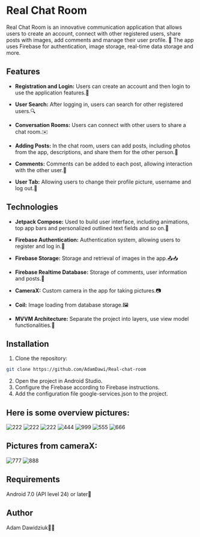 # Real Chat Room

Real Chat Room is an innovative communication application that allows users to create an account, connect with other registered users, share posts with images, add comments and manage their user profile. 🚀
The app uses Firebase for authentication, image storage, real-time data storage and more.

## Features

- **Registration and Login:** Users can create an account and then login to use the application features.📝

- **User Search:** After logging in, users can search for other registered users.🔍

- **Conversation Rooms:** Users can connect with other users to share a chat room.✉️

- **Adding Posts:** In the chat room, users can add posts, including photos from the app, descriptions, and share them for the other person.📸

- **Comments:** Comments can be added to each post, allowing interaction with the other user.💬

- **User Tab:** Allowing users to change their profile picture, username and log out.🔄

## Technologies

- **Jetpack Compose:** Used to build user interface, including animations, top app bars and personalized outlined text fields and so on.🎨

- **Firebase Authentication:** Authentication system, allowing users to register and log in.🔐

- **Firebase Storage:** Storage and retrieval of images in the app.📤📥

- **Firebase Realtime Database:** Storage of comments, user information and posts.💾

- **CameraX:** Custom camera in the app for taking pictures.📷

- **Coil:** Image loading from database storage.🖼️

- **MVVM Architecture:** Separate the project into layers, use view model functionalities.🔧

## Installation

1. Clone the repository:
```bash
git clone https://github.com/AdamDawi/Real-chat-room
```
2. Open the project in Android Studio.
3. Configure the Firebase according to Firebase instructions.
4. Add the configuration file google-services.json to the project.

## Here is some overview pictures:

![222](https://github.com/AdamDawi/Real-chat-room/assets/49430055/35888a19-a05d-4d3a-8ef1-fe7c16e6cf8e)
![222](https://github.com/AdamDawi/Real-chat-room/assets/49430055/35888a19-a05d-4d3a-8ef1-fe7c16e6cf8e)
![222](https://github.com/AdamDawi/Real-chat-room/assets/49430055/35888a19-a05d-4d3a-8ef1-fe7c16e6cf8e)
![444](https://github.com/AdamDawi/Real-chat-room/assets/49430055/fac08a71-d9c3-44b6-aa38-d1bc7822c1b9)
![999](https://github.com/AdamDawi/Real-chat-room/assets/49430055/166f6f88-179d-4551-970c-17224b3546dd)
![555](https://github.com/AdamDawi/Real-chat-room/assets/49430055/6df523de-0ebc-40e7-a498-f3b4f0730786)
![666](https://github.com/AdamDawi/Real-chat-room/assets/49430055/4277cb2f-3e77-486b-8fb2-9829ce28de1b)

## Pictures from cameraX:

![777](https://github.com/AdamDawi/Real-chat-room/assets/49430055/d013ddc8-ea5c-401a-86ae-be51005952e4)
![888](https://github.com/AdamDawi/Real-chat-room/assets/49430055/304dd579-1f1a-479a-87e4-b3f0aa498df7)

## Requirements
Android 7.0 (API level 24) or later📱

## Author

Adam Dawidziuk🧑‍💻

